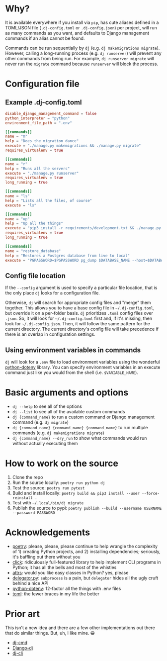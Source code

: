 # Why?
It is available everywhere if you install via `pip`, has cute aliases defined in a TOML/JSON file (`.dj-config.toml` or `.dj-config.json`) per project, will run as many commands as you want, and defaults to Django management commands if an alias cannot be found.

Commands can be run sequentially by `dj` (e.g. `dj makemigrations migrate`). However, calling a long-running process (e.g. `dj runserver`) will prevent any other commands from being run. For example, `dj runserver migrate` will never run the `migrate` command because `runserver` will block the process.

# Configuration file

## Example .dj-config.toml
```toml
disable_django_management_command = false
python_interpreter = "python"
environment_file_path = ".env"

[[commands]]
name = "m"
help = "Does the migration dance"
execute = "./manage.py makemigrations && ./manage.py migrate"
requires_virtualenv = true

[[commands]]
name = "r"
help = "Runs all the servers"
execute = "./manage.py runserver"
requires_virtualenv = true
long_running = true

[[commands]]
name = "ls"
help = "Lists all the files, of course"
execute = "ls"

[[commands]]
name = "up"
help = "Up all the things"
execute = "pip3 install -r requirements/development.txt && ./manage.py migrate && ./manage.py runserver"
requires_virtualenv = true
long_running = true

[[commands]]
name = "restore_database"
help = "Restores a Postgres database from live to local"
execute = "PGPASSWORD=$PGPASSWORD pg_dump $DATABASE_NAME --host=$DATABASE_HOST --port=$DATABASE_PORT --username=$DATABASE_USERNAME --format=tar | pg_restore --clean --dbname=$DATABASE_NAME --no-owner --host=localhost --port=5432"
```

## Config file location
If the `--config` argument is used to specify a particular file location, that is the only place `dj` looks for a configuration file.

Otherwise, `dj` will search for appropriate config files and "merge" them together. This allows you to have a base config file in `~/.dj-config.toml`, but override it on a per-folder basis. `dj` prioritizes `.toml` config files over `.json`. So, it will look for `~/.dj-config.toml` first and, if it's missing, then look for `~/.dj-config.json`. Then, it will follow the same pattern for the current directory. The current directory's config file will take precedence if there is an overlap in configuration settings.

## Using environment variables in commands
`dj` will look for a `.env` file to load environment variables using the wonderful [python-dotenv](https://github.com/theskumar/python-dotenv) library. You can specify environment variables in an execute command just like you would from the shell (i.e. `$VARIABLE_NAME`).

# Basic arguments and options
- `dj --help` to see all of the options
- `dj --list` to see all of the available custom commands
- `dj {command_name}` to run a custom command or Django management command (e.g. `dj migrate`)
- `dj {command_name} {command_name} {command_name}` to run multiple commands (e.g. `dj makemigrations migrate`)
- `dj {command_name} --dry_run` to show what commands would run without actually executing them

# How to work on the source
1. Clone the repo
1. Run the source locally: `poetry run python dj`
1. Test the source: `poetry run pytest`
1. Build and install locally: `poetry build && pip3 install --user --force-reinstall .`
1. Test with `~/.local/bin/dj migrate`
1. Publish the source to pypi: `poetry publish --build --username USERNAME --password PASSWORD`

# Acknowledgements
- [poetry](https://poetry.eustace.io/): please, please, please continue to help wrangle the complexity of 1) creating Python projects, and 2) installing dependencies; seriously, it's baffling out there without you
- [click](https://click.palletsprojects.com/): ridiculously full-featured library to help implement CLI programs in Python; it has all the bells and most of the whistles
- [attrs](https://www.attrs.org/): would you like easy classes in Python? yes, please
- [delegator.py](https://github.com/amitt001/delegator.py): `subprocess` is a pain, but `delegator` hides all the ugly cruft behind a nice API
- [python-dotenv](https://github.com/theskumar/python-dotenv): 12-factor all the things with .env files
- [toml](https://github.com/uiri/toml): the fewer braces in my life the better

# Prior art
This isn't a new idea and there are a few other implementations out there that do similar things. But, uh, I like mine. 😀
- [dj-cmd](https://pypi.org/project/dj-cmd/)
- [Django-dj](https://github.com/h4l/Django-dj)
- [dj-cli](https://pypi.org/project/dj-cli/)
